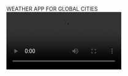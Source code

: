 WEATHER APP FOR GLOBAL CITIES
![APP VIDEO](https://github.com/yashkhasgiwala/images/blob/master/Flut%20Weather.mp4)
